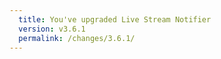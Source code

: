 ```yaml
---
  title: You've upgraded Live Stream Notifier
  version: v3.6.1
  permalink: /changes/3.6.1/
---
```

